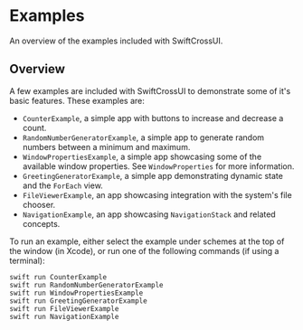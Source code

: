 # Examples

An overview of the examples included with SwiftCrossUI.

## Overview

A few examples are included with SwiftCrossUI to demonstrate some of it's basic features. These examples are:

- `CounterExample`, a simple app with buttons to increase and decrease a count.
- `RandomNumberGeneratorExample`, a simple app to generate random numbers between a minimum and maximum.
- `WindowPropertiesExample`, a simple app showcasing some of the available window properties. See ``WindowProperties`` for more information.
- `GreetingGeneratorExample`, a simple app demonstrating dynamic state and the ``ForEach`` view.
- `FileViewerExample`, an app showcasing integration with the system's file chooser.
- `NavigationExample`, an app showcasing ``NavigationStack`` and related concepts.

To run an example, either select the example under schemes at the top of the window (in Xcode), or run one of the following commands (if using a terminal):
```
swift run CounterExample
swift run RandomNumberGeneratorExample
swift run WindowPropertiesExample
swift run GreetingGeneratorExample
swift run FileViewerExample
swift run NavigationExample
```
